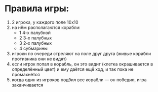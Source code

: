 # Правила игры:

1. 2 игрока, у каждого поле 10x10
2. на нём располагаются корабли:
    - 1 4-х палубной
    - 2 3-х палубных
    - 3 2-х палубных
    - 4 субмарины
3. игроки по очереди стреляют на поле друг друга (живые корабли противника они не видят)
4. если игрок попал в корабль, он это видит (клетка окрашивается в определённый цвет) и ему даётся ещё ход, и так пока
   не промахнётся
5. когда один из игроков подбил все корабли — он победил, игра заканчивается